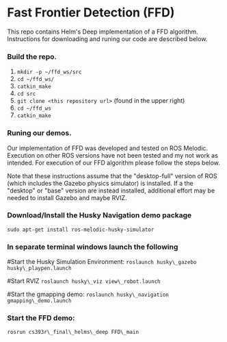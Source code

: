 # Fast Frontier Detection (FFD) 

This repo contains Helm's Deep implementation of a FFD algorithm. Instructions for downloading and runing our code are described below. 

### Build the repo. 
1. `mkdir -p ~/ffd_ws/src`
2. `cd ~/ffd_ws/`
3. `catkin_make`
4. `cd src`
4. `git clone <this repository url>` (found in the upper right)
5. `cd ~/ffd_ws`
6. `catkin_make`

### Runing our demos. 

Our implementation of FFD was developed and tested on ROS Melodic. Execution on other ROS versions have not been tested and my not work as intended. For execution of our FFD algorithm please follow the steps below. 

Note that these instructions assume that the "desktop-full" version of ROS (which includes the Gazebo physics simulator) is installed. If a the "desktop" or "base" version are instead installed, additional effort may be needed to install Gazebo and maybe RVIZ.

### Download/Install the Husky Navigation demo package

`sudo apt-get install ros-melodic-husky-simulator`

### In separate terminal windows launch the following

#Start the Husky Simulation Environment: 
`roslaunch husky\_gazebo husky\_playpen.launch`

#Start RVIZ 
`roslaunch husky\_viz view\_robot.launch`

#Start the gmapping demo:
`roslaunch husky\_navigation gmapping\_demo.launch`
   
### Start the FFD demo:

 `rosrun cs393r\_final\_helms\_deep FFD\_main`
